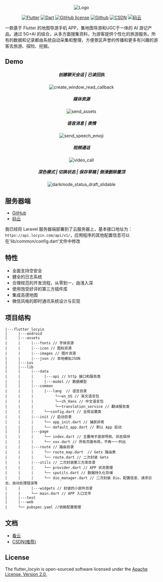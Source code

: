 

<div align=center>

![Logo](https://images.gitee.com/uploads/images/2021/0911/143905_6de74fd0_2215545.png "logo_128x128.png")

</div>


<div align=center>

[![Flutter][1]][2]  [![Dart][3]][4]  [![GitHub license][5]][6]  [![Github][7]][8]  [![CSDN][9]][10]  [![码云][11]][12]

[1]:https://img.shields.io/badge/Flutter-2.2.3-yellow.svg
[2]:https://flutter.dev

[3]:https://img.shields.io/badge/Dart-2.13.4-blueviolet.svg
[4]:https://dart.dev

[5]:https://img.shields.io/badge/License-Apache%202-critical.svg
[6]:https://github.com/geekadpt/luoxun_flutter/blob/main/LICENSE


[7]:https://img.shields.io/badge/GitHub-geekadpt-blue.svg
[8]:https://github.com/geekadpt

[9]:https://img.shields.io/badge/CSDN-geekadpt-green.svg
[10]:https://blog.csdn.net/geeksoarsky

[11]:https://img.shields.io/badge/Gitee-geekadpt-red.svg
[12]:https://gitee.com/geekadpt

</div>
一款基于 Flutter 的地图导游手机 APP，集地图导游和UGC于一体的 AI 游记产品。通过 5G+AI 的结合，从多方面搜集资料，为游客提供个性化的旅游服务。所有的数据和记录都由系统自动采集和整理，方便景区声誉的传播和更多有兴趣的游客去旅游、探险、挖掘。

## Demo
<div align=center>

##### 创建聊天会话 | 已读回执

![create_window_read_callback](https://img-blog.csdnimg.cn/b5f396abfbda49d2bd76e6306bd2bcee.gif#pic_center)

</div>



<div align=center>

##### 媒体资源

![send_assets](https://img-blog.csdnimg.cn/321746001b234868b903e6fe3b56f436.gif#pic_center)

</div>

<div align=center>

##### 语音消息 | 表情

![send_speech_emoji](https://img-blog.csdnimg.cn/2c77070dd3c545d7ade17174758ef81e.gif#pic_center)

</div>



<div align=center>

##### 视频通话

![video_call](https://img-blog.csdnimg.cn/ee77d4f1cabc4499b7da524d3cdb19d2.gif#pic_center)

</div>



<div align=center>

##### 深色模式 | 切换状态 | 保存草稿 | 侧滑删除置顶

![darkmode_status_draft_slidable](https://img-blog.csdnimg.cn/d76e0ec551f4471d801f152a90ffd275.gif#pic_center)

</div>



## 服务器端

- [GitHub](https://github.com/geekadpt/laravel_locyin)
- [码云](https://gitee.com/geekadpt/laravel_locyin)


我已经将 Laravel 服务器端部署到了云服务器上，基本接口地址为：`https://api.locyin.com/api/v1/`，应用程序的其他配置信息可以在'lib/common/config.dart'文件中修改

## 特性

* 全面支持空安全
* 健全的日志系统
* 合理规范的开发流程，从零到一，由浅入深
* 使用饱受好评的第三方插件库
* 集成高德地图
* 微信风格的即时通讯系统设计与实现

## 项目结构

```
|---flutter_locyin
|     |---android  
|     |---assets  
|     |     |---fonts // 字体资源  
|     |     |---icon // 图标资源  
|     |     |---images // 图片资源  
|     |     |---json // 本地模拟JSON  
|     |---ios  
|     |---lib  
|     |     |---data  
|     |     |     |---api // http 接口和服务类  
|     |     |     |---model // 数据模型  
|     |     |---common
|     |     |     |---lang  // 语言目录
|     |     |          └──en_US // 英文语言包
|     |     |          └──zh_Hans // 中文语言包
|     |     |          └──translation_service // 翻译服务类
|     |     |     └──config.dart // 全局设置类
|     |     |---init // 启动目录
|     |     |     └── app_init.dart // 捕获异常 
|     |     |     └── default_app.dart // 默认 App 启动
|     |     |---page  
|     |     |     └── index.dart // 主要用于底部导航、状态保持  
|     |     |     └── xxx.dart // 所有页面布局，不再一一列出  
|     |     |---route // 路由目录
|     |     |     └── route_map.dart  // Getx 路由表  
|     |     |     └── route.dart // 二次封装 Getx
|     |     |---utils // 二次封装第三方库目录  
|     |     |     └── provider.dart // APP 状态管理  
|     |     |     └── sputils.dart // 数据持久化存储  
|     |     |     └── dio_manager.dart // 二次封装 Dio，配置信息、请求日志、自动处理错误等  
|     |     |---widgets // 封装的小部件目录  
|     |     └── main.dart // APP 入口文件  
|     |---test
|     |---web
|     └── pubspec.yaml //依赖配置管理  
```

## 文档
- [看云](https://www.kancloud.cn/tiaohuaren/luoxun)
- [CSDN(推荐)](https://blog.csdn.net/geeksoarsky/category_11219095.html)

## License
The flutter_locyin is open-sourced software licensed under the [Apache License, Version 2.0.](https://gitee.com/geekadpt/flutter_locyin/blob/master/LICENSE)